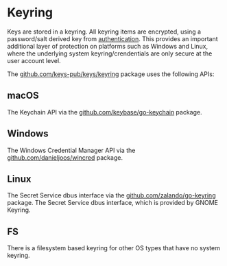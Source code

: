 # Keyring

Keys are stored in a keyring. All keyring items are encrypted, using a password/salt derived key from [authentication](auth.md).
This provides an important additional layer of protection on platforms such as Windows and Linux, where the underlying system keyring/crendentials are only secure at the user account level.

The [github.com/keys-pub/keys/keyring](https://pkg.go.dev/github.com/keys-pub/keys/keyring) package uses the following APIs:

## macOS

The Keychain API via the [github.com/keybase/go-keychain](https://github.com/keybase/go-keychain) package.

## Windows

The Windows Credential Manager API via the [github.com/danieljoos/wincred](https://github.com/danieljoos/wincred) package.

## Linux

The Secret Service dbus interface via the [github.com/zalando/go-keyring](github.com/zalando/go-keyring)
package. The Secret Service dbus interface, which is provided by GNOME Keyring.

## FS

There is a filesystem based keyring for other OS types that have no system keyring.
